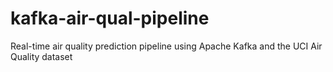 # kafka-air-qual-pipeline
Real-time air quality prediction pipeline using Apache Kafka and the UCI Air Quality dataset
